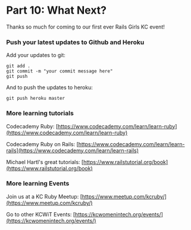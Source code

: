 # Part 10: What Next?

Thanks so much for coming to our first ever Rails Girls KC event!

### Push your latest updates to Github and Heroku

Add your updates to git:

```text
git add .
git commit -m "your commit message here"
git push
```

And to push the updates to heroku:

`git push heroku master`

### More learning tutorials

Codecademy Ruby: [https://www.codecademy.com/learn/learn-ruby](https://www.codecademy.com/learn/learn-ruby)

Codecademy Ruby on Rails: [https://www.codecademy.com/learn/learn-rails](https://www.codecademy.com/learn/learn-rails)

Michael Hartl's great tutorials: [https://www.railstutorial.org/book](https://www.railstutorial.org/book)

### More learning Events

Join us at a KC Ruby Meetup: [https://www.meetup.com/kcruby/](https://www.meetup.com/kcruby/)

Go to other KCWiT Events: [https://kcwomenintech.org/events/](https://kcwomenintech.org/events/)

